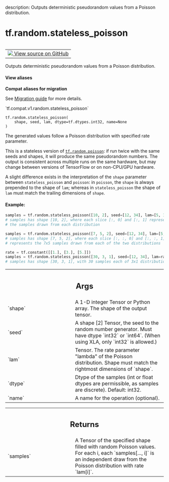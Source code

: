 description: Outputs deterministic pseudorandom values from a Poisson distribution.

<div itemscope itemtype="http://developers.google.com/ReferenceObject">
<meta itemprop="name" content="tf.random.stateless_poisson" />
<meta itemprop="path" content="Stable" />
</div>

# tf.random.stateless_poisson

<!-- Insert buttons and diff -->

<table class="tfo-notebook-buttons tfo-api nocontent" align="left">
<td>
  <a target="_blank" href="https://github.com/tensorflow/tensorflow/blob/r2.3/tensorflow/python/ops/stateless_random_ops.py#L381-L441">
    <img src="https://www.tensorflow.org/images/GitHub-Mark-32px.png" />
    View source on GitHub
  </a>
</td>
</table>



Outputs deterministic pseudorandom values from a Poisson distribution.

<section class="expandable">
  <h4 class="showalways">View aliases</h4>
  <p>
<b>Compat aliases for migration</b>
<p>See
<a href="https://www.tensorflow.org/guide/migrate">Migration guide</a> for
more details.</p>
<p>`tf.compat.v1.random.stateless_poisson`</p>
</p>
</section>

<pre class="devsite-click-to-copy prettyprint lang-py tfo-signature-link">
<code>tf.random.stateless_poisson(
    shape, seed, lam, dtype=tf.dtypes.int32, name=None
)
</code></pre>



<!-- Placeholder for "Used in" -->

The generated values follow a Poisson distribution with specified rate
parameter.

This is a stateless version of <a href="../../tf/random/poisson.md"><code>tf.random.poisson</code></a>: if run twice with the same
seeds and shapes, it will produce the same pseudorandom numbers. The output is
consistent across multiple runs on the same hardware, but may change between
versions of TensorFlow or on non-CPU/GPU hardware.

A slight difference exists in the interpretation of the `shape` parameter
between `stateless_poisson` and `poisson`: in `poisson`, the `shape` is always
prepended to the shape of `lam`; whereas in `stateless_poisson` the shape of
`lam` must match the trailing dimensions of `shape`.

#### Example:



```python
samples = tf.random.stateless_poisson([10, 2], seed=[12, 34], lam=[5, 15])
# samples has shape [10, 2], where each slice [:, 0] and [:, 1] represents
# the samples drawn from each distribution

samples = tf.random.stateless_poisson([7, 5, 2], seed=[12, 34], lam=[5, 15])
# samples has shape [7, 5, 2], where each slice [:, :, 0] and [:, :, 1]
# represents the 7x5 samples drawn from each of the two distributions

rate = tf.constant([[1.], [3.], [5.]])
samples = tf.random.stateless_poisson([30, 3, 1], seed=[12, 34], lam=rate)
# samples has shape [30, 3, 1], with 30 samples each of 3x1 distributions.
```

<!-- Tabular view -->
 <table class="responsive fixed orange">
<colgroup><col width="214px"><col></colgroup>
<tr><th colspan="2"><h2 class="add-link">Args</h2></th></tr>

<tr>
<td>
`shape`
</td>
<td>
A 1-D integer Tensor or Python array. The shape of the output tensor.
</td>
</tr><tr>
<td>
`seed`
</td>
<td>
A shape [2] Tensor, the seed to the random number generator. Must have
dtype `int32` or `int64`. (When using XLA, only `int32` is allowed.)
</td>
</tr><tr>
<td>
`lam`
</td>
<td>
Tensor. The rate parameter "lambda" of the Poisson distribution. Shape
must match the rightmost dimensions of `shape`.
</td>
</tr><tr>
<td>
`dtype`
</td>
<td>
Dtype of the samples (int or float dtypes are permissible, as samples
are discrete). Default: int32.
</td>
</tr><tr>
<td>
`name`
</td>
<td>
A name for the operation (optional).
</td>
</tr>
</table>



<!-- Tabular view -->
 <table class="responsive fixed orange">
<colgroup><col width="214px"><col></colgroup>
<tr><th colspan="2"><h2 class="add-link">Returns</h2></th></tr>

<tr>
<td>
`samples`
</td>
<td>
A Tensor of the specified shape filled with random Poisson values.
For each i, each `samples[..., i]` is an independent draw from the Poisson
distribution with rate `lam[i]`.
</td>
</tr>
</table>

